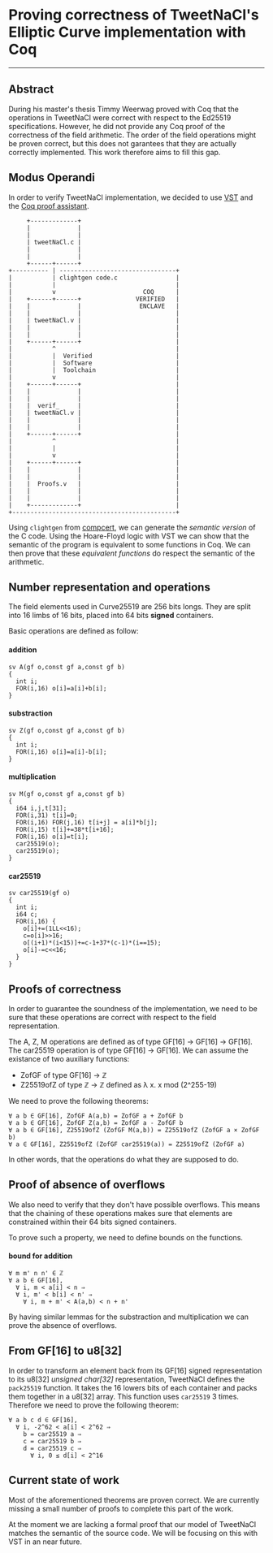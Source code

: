 # Proving correctness of TweetNaCl's Elliptic Curve implementation with Coq
---------------------------------------------------------------------------

## Abstract

During his master's thesis Timmy Weerwag proved with Coq that the operations in TweetNaCl were correct with respect to the Ed25519 specifications. However, he did not provide any Coq proof of the correctness of the field arithmetic. The order of the field operations might be proven correct, but this does not garantees that they are actually correctly implemented. This work therefore aims to fill this gap.



## Modus Operandi

In order to verify TweetNaCl implementation, we decided to use [VST][1] and the [Coq proof assistant][2].

         +-------------+
         |             |
         |             |
         | tweetNaCl.c |
         |             |
         |             |
         +------+------+
    +---------- | --------------------------------+
    |           | clightgen code.c                |
    |           |                                 |
    |           v                        COQ      |
    |    +------+------+               VERIFIED   |
    |    |             |                ENCLAVE   |
    |    |             |                          |
    |    | tweetNaCl.v |                          |
    |    |             |                          |
    |    |             |                          |
    |    +------+------+                          |
    |           ^                                 |
    |           |  Verified                       |
    |           |  Software                       |
    |           |  Toolchain                      |
    |           v                                 |
    |    +------+------+                          |
    |    |             |                          |
    |    |             |                          |
    |    |  verif_     |                          |
    |    | tweetNaCl.v |                          |
    |    |             |                          |
    |    |             |                          |
    |    +------+------+                          |
    |           ^                                 |
    |           |                                 |
    |           v                                 |
    |    +------+------+                          |
    |    |             |                          |
    |    |             |                          |
    |    |  Proofs.v   |                          |
    |    |             |                          |
    |    |             |                          |
    |    +-------------+                          |
    +---------------------------------------------+

Using `clightgen` from [compcert][3], we can generate the *semantic version* of the C code. Using the Hoare-Floyd logic with VST we can show that the semantic of the program is equivalent to some functions in Coq. We can then prove that these *equivalent functions* do respect the semantic of the arithmetic.



## Number representation and operations

The field elements used in Curve25519 are 256 bits longs. They are split into 16 limbs of 16 bits, placed into 64 bits **signed** containers.

Basic operations are defined as follow:

#### addition
    sv A(gf o,const gf a,const gf b)
    {
      int i;
      FOR(i,16) o[i]=a[i]+b[i];
    }

#### substraction
    sv Z(gf o,const gf a,const gf b)
    {
      int i;
      FOR(i,16) o[i]=a[i]-b[i];
    }

#### multiplication
    sv M(gf o,const gf a,const gf b)
    {
      i64 i,j,t[31];
      FOR(i,31) t[i]=0;
      FOR(i,16) FOR(j,16) t[i+j] = a[i]*b[j];
      FOR(i,15) t[i]+=38*t[i+16];
      FOR(i,16) o[i]=t[i];
      car25519(o);
      car25519(o);
    }

#### car25519
    sv car25519(gf o)
    {
      int i;
      i64 c;
      FOR(i,16) {
        o[i]+=(1LL<<16);
        c=o[i]>>16;
        o[(i+1)*(i<15)]+=c-1+37*(c-1)*(i==15);
        o[i]-=c<<16;
      }
    }



## Proofs of correctness

In order to guarantee the soundness of the implementation, we need to be sure that these operations are correct with respect to the field representation.

The A, Z, M operations are defined as of type GF[16] -> GF[16] -> GF[16].
The car25519 operation is of type GF[16] -> GF[16].
We can assume the existance of two auxiliary functions:
- ZofGF of type GF[16] -> ℤ
- Z25519ofZ of type ℤ -> ℤ defined as λ x. x mod (2^255-19)

We need to prove the following theorems:

    ∀ a b ∈ GF[16], ZofGF A(a,b) = ZofGF a + ZofGF b
    ∀ a b ∈ GF[16], ZofGF Z(a,b) = ZofGF a - ZofGF b
    ∀ a b ∈ GF[16], Z25519ofZ (ZofGF M(a,b)) = Z25519ofZ (ZofGF a × ZofGF b)
    ∀ a ∈ GF[16], Z25519ofZ (ZofGF car25519(a)) = Z25519ofZ (ZofGF a)

In other words, that the operations do what they are supposed to do.



## Proof of absence of overflows

We also need to verify that they don't have possible overflows. This means that the chaining of these operations makes sure that elements are constrained within their 64 bits signed containers.

To prove such a property, we need to define bounds on the functions.
#### bound for addition
    ∀ m m' n n' ∈ ℤ
    ∀ a b ∈ GF[16],
      ∀ i, m < a[i] < n ⇒
      ∀ i, m' < b[i] < n' ⇒
        ∀ i, m + m' < A(a,b) < n + n'

By having similar lemmas for the substraction and multiplication we can prove the absence of overflows.



## From GF[16] to u8[32]

In order to transform an element back from its GF[16] signed representation to its u8[32] *unsigned char[32]* representation, TweetNaCl defines the `pack25519` function. It takes the 16 lowers bits of each container and packs them together in a u8[32] array. This function uses `car25519` 3 times. Therefore we need to prove the following theorem:

    ∀ a b c d ∈ GF[16],
      ∀ i, -2^62 < a[i] < 2^62 ⇒
        b = car25519 a ⇒
        c = car25519 b ⇒
        d = car25519 c ⇒
          ∀ i, 0 ≤ d[i] < 2^16



## Current state of work

Most of the aforementioned theorems are proven correct. We are currently missing a small number of proofs to complete this part of the work.

At the moment we are lacking a formal proof that our model of TweetNaCl matches the semantic of the source code. We will be focusing on this with VST in an near future.


[1]: http://vst.cs.princeton.edu
[2]: http://coq.inria.fr
[3]: http://compcert.inria.fr
